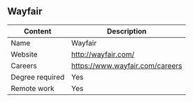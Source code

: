 ## Wayfair

Content|Description
-|-
Name|Wayfair
Website|http://wayfair.com/
Careers|https://www.wayfair.com/careers
Degree required|Yes
Remote work|Yes
